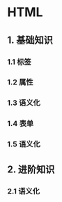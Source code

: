 # HTML

## 1. 基础知识

### 1.1 标签

### 1.2 属性

### 1.3 语义化

### 1.4 表单

### 1.5 语义化

## 2. 进阶知识

### 2.1 语义化
